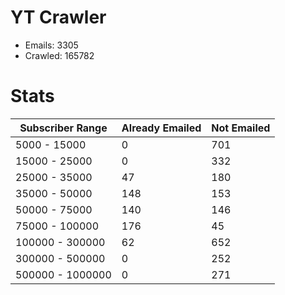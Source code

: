 # YT Crawler
- Emails: 3305
- Crawled: 165782

# Stats
| Subscriber Range  | Already Emailed | Not Emailed |
|-------|-------|-------|
| 5000 - 15000 | 0 | 701 |
| 15000 - 25000 | 0 | 332 |
| 25000 - 35000 | 47 | 180 |
| 35000 - 50000 | 148 | 153 |
| 50000 - 75000 | 140 | 146 |
| 75000 - 100000 | 176 | 45 |
| 100000 - 300000 | 62 | 652 |
| 300000 - 500000 | 0 | 252 |
| 500000 - 1000000 | 0 | 271 |
